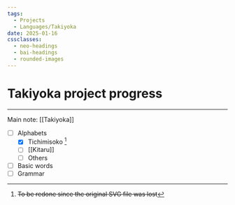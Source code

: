 ```yaml
---
tags:
  - Projects
  - Languages/Takiyoka
date: 2025-01-16
cssclasses:
  - neo-headings
  - bai-headings
  - rounded-images
---
```

# Takiyoka project progress
***
Main note: [[Takiyoka]]

- [ ] Alphabets
    - [x] Tichimisoko [^1]
    - [ ] [[Kitaru]]
    - [ ] Others
- [ ] Basic words
- [ ] Grammar

[^1]: ~~To be redone since the original SVG file was lost~~